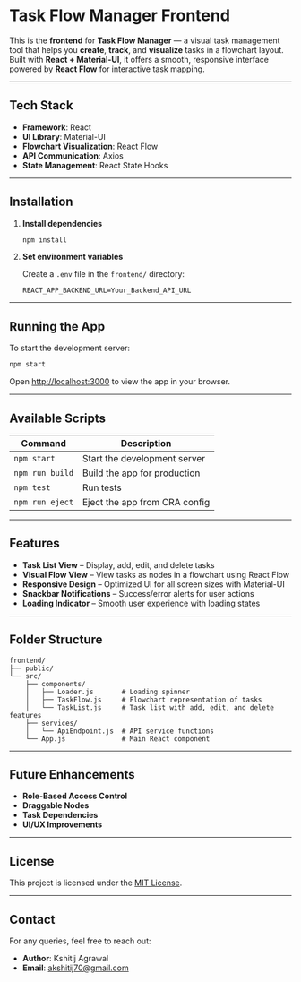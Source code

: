 # Task Flow Manager Frontend

This is the **frontend** for **Task Flow Manager** — a visual task management tool that helps you **create**, **track**, and **visualize** tasks in a flowchart layout. Built with **React + Material-UI**, it offers a smooth, responsive interface powered by **React Flow** for interactive task mapping.

---

## Tech Stack

- **Framework**: React
- **UI Library**: Material-UI
- **Flowchart Visualization**: React Flow
- **API Communication**: Axios
- **State Management**: React State Hooks

---

## Installation

1. **Install dependencies**

   ```bash
   npm install
   ```

2. **Set environment variables**

   Create a `.env` file in the `frontend/` directory:

   ```env
   REACT_APP_BACKEND_URL=Your_Backend_API_URL
   ```

---

## Running the App

To start the development server:

```bash
npm start
```

Open [http://localhost:3000](http://localhost:3000) to view the app in your browser.

---

## Available Scripts

| Command         | Description                   |
| --------------- | ----------------------------- |
| `npm start`     | Start the development server  |
| `npm run build` | Build the app for production  |
| `npm test`      | Run tests                     |
| `npm run eject` | Eject the app from CRA config |

---

## Features

- **Task List View** – Display, add, edit, and delete tasks
- **Visual Flow View** – View tasks as nodes in a flowchart using React Flow
- **Responsive Design** – Optimized UI for all screen sizes with Material-UI
- **Snackbar Notifications** – Success/error alerts for user actions
- **Loading Indicator** – Smooth user experience with loading states

---

## Folder Structure

```
frontend/
├── public/
└── src/
    ├── components/
    │   ├── Loader.js       # Loading spinner
    │   ├── TaskFlow.js     # Flowchart representation of tasks
    │   └── TaskList.js     # Task list with add, edit, and delete features
    ├── services/
    │   └── ApiEndpoint.js  # API service functions
    └── App.js              # Main React component
```

---

## Future Enhancements

- **Role-Based Access Control**
- **Draggable Nodes**
- **Task Dependencies**
- **UI/UX Improvements**

---

## License

This project is licensed under the [MIT License](LICENSE).

---

## Contact

For any queries, feel free to reach out:

- **Author**: Kshitij Agrawal
- **Email**: akshitij70@gmail.com
